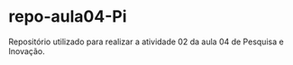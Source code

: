 # repo-aula04-Pi
Repositório utilizado para realizar a atividade 02 da aula 04 de Pesquisa e Inovação.
